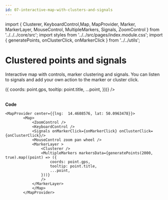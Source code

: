 ```yaml
---
id: 07-interactive-map-with-clusters-and-signals
---
```


import { Clusterer, KeyboardControl,Map,
MapProvider, Marker, MarkerLayer, MouseControl, MultipleMarkers, Signals, ZoomControl } from '../../../core/src';
import styles from '../../src/pages/index.module.css';
import { generatePoints, onClusterClick, onMarkerClick } from '../../utils';

# Clustered points and signals

Interactive map with controls, marker clustering and signals. You can listen to signals and add your own action to the marker or cluster click.

<div>
  <section className={styles.sMap}>
		<MapProvider center={{lng:  14.4608576, lat: 50.0963478}}>
			<Map>
				<ZoomControl />
				<KeyboardControl />
				<Signals onMarkerClick={onMarkerClick} onClusterClick={onClusterClick}/>
				<MouseControl zoom pan wheel />
				<MarkerLayer >
					<Clusterer />
    			<MultipleMarkers markersData={generatePoints(2000, true).map((point) => ({
    				coords: point.gps,
    				tooltip: point.title,
    				...point,
    			}))}
    			/>
    		</MarkerLayer>
    		</Map>
    	</MapProvider>
    </section>
</div>

<br />

**Code**

```
<MapProvider center={{lng:  14.4608576, lat: 50.0963478}}>
		<Map>
			<ZoomControl />
			<KeyboardControl />
			<Signals onMarkerClick={onMarkerClick} onClusterClick={onClusterClick}/>
			<MouseControl zoom pan wheel />
			<MarkerLayer >
				<Clusterer />
				<MultipleMarkers markersData={generatePoints(2000, true).map((point) => ({
					coords: point.gps,
					tooltip: point.title,
					...point,
				}))}
				/>
			</MarkerLayer>
			</Map>
		</MapProvider>
```
